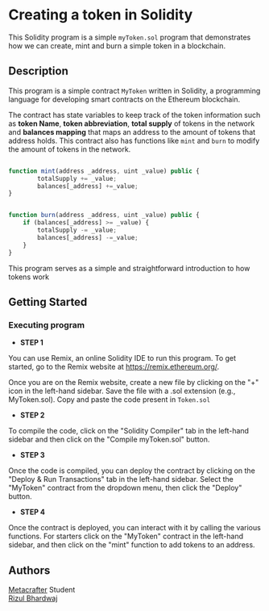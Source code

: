# Creating a token in Solidity

This Solidity program is a simple `myToken.sol` program that demonstrates how we can create, mint and burn a simple token in a blockchain. 

## Description

This program is a simple contract `MyToken` written in Solidity, a programming language for developing smart contracts on the Ethereum blockchain. 

The contract has state variables to keep track of the token information such as **token Name**, **token abbreviation**, **total supply** of tokens in the network and **balances mapping** that maps an address to the amount of tokens that address holds. This contract also has functions like `mint` and `burn` to modify the amount of tokens in the network. 

```javascript

function mint(address _address, uint _value) public {
        totalSupply += _value;
        balances[_address] +=_value;
}

```

```javascript

function burn(address _address, uint _value) public {
    if (balances[_address] >= _value) {
        totalSupply -= _value;
        balances[_address] -=_value;
    }   
}

```

This program serves as a simple and straightforward introduction to how tokens work

## Getting Started

### Executing program

* **STEP 1**

You can use Remix, an online Solidity IDE to run this program. To get started, go to the Remix website at https://remix.ethereum.org/.

Once you are on the Remix website, create a new file by clicking on the "+" icon in the left-hand sidebar. Save the file with a .sol extension (e.g., MyToken.sol). Copy and paste the code present in `Token.sol` 

* **STEP 2**

To compile the code, click on the "Solidity Compiler" tab in the left-hand sidebar and then click on the "Compile myToken.sol" button.

* **STEP 3**

Once the code is compiled, you can deploy the contract by clicking on the "Deploy & Run Transactions" tab in the left-hand sidebar. Select the "MyToken" contract from the dropdown menu, then click the "Deploy" button.

* **STEP 4**

Once the contract is deployed, you can interact with it by calling the various functions. For starters click on the "MyToken" contract in the left-hand sidebar, and then click on the "mint" function to add tokens to an address. 

## Authors

[Metacrafter](https://twitter.com/metacraftersio) Student    
[Rizul Bhardwaj](https://www.linkedin.com/in/rizul/)  


